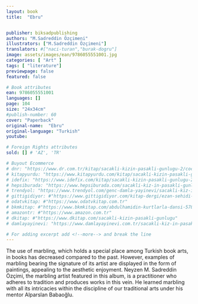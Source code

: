 ```yaml
---
layout: book
title:  "Ebru"


publisher: biksadpublishing
authors: "M.Sadreddin Özçimeni"
illustrators: ["M.Sadreddin Özçimeni"]
translators: #["naci-turan","burak-dogru"]
image: assets/images/ean/9786055551001.jpg
categories: [ "Art" ]
tags: [ "literature"]
previewpage: false
featured: false

# Book attributes
ean: 9786055551001
languages: []
page: 104
size: "24x34cm"
#publish-number: 60
cover: "Paperback"
original-name:  "Ebru"
original-language: "Turkish"
youtube:

# Foreign Rights attributes
sold: [] # 'AZ', 'TR'

# Buyout Ecommerce
# dnr: "https://www.dr.com.tr/kitap/sacakli-kizin-pasakli-gunlugu-2/cocuk-ve-genclik/genclik-10-yas/roman-oyku/urunno=0001893059001"
# kitapyurdu: "https://www.kitapyurdu.com/kitap/sacakli-kizin-pasakli-gunlugu-2-/560122.html&filter_name=Sa%C3%A7akl%C4%B1+K%C4%B1z%27%C4%B1n+Pasakl%C4%B1+G%C3%BCnl%C3%BC%C4%9F%C3%BC+2"
# idefix: "https://www.idefix.com/kitap/sacakli-kizin-pasakli-gunlugu-2/cocuk-ve-genclik/genclik-10-yas/roman-oyku/urunno=0001893059001"
# hepsiburada: "https://www.hepsiburada.com/sacakli-kiz-in-pasakli-gunlugu-2-damla-yayinevi-p-HBV000012ER86"
# trendyol: "https://www.trendyol.com/genc-damla-yayinevi/sacakli-kiz-in-pasakli-gunlugu-2-p-54825777"
# gittigidiyor: #"https://www.gittigidiyor.com/kitap-dergi/ezan-sehidi-adnan-menderes_pdp_732728793"
# odatvkitap: #"https://www.odatvkitap.com.tr"
# bkmkitap: #"https://www.bkmkitap.com/abdulhamidin-kurtlarla-dansi-578226"
# amazontr: #"https://www.amazon.com.tr"
# dkitap: #"https://www.dkitap.com/sacakli-kizin-pasakli-gunlugu"
# damlayayinevi: "https://www.damlayayinevi.com.tr/sacakli-kiz-in-pasakli-gunlugu-2-bu-iste-bi-terslik-var"

# For adding excerpt add <!--more--> and break the line
---
```

The use of marbling, which holds a special place
among Turkish book arts, in books has decreased
compared to the past. However, examples of
marbling bearing the signature of its artist are
displayed in the form of paintings, appealing to
the aesthetic enjoyment. Neyzen M. Sadreddin
Özçimi, the marbling artist featured in this album, is
a practitioner who adheres to tradition and produces works in this vein. He learned marbling with all
its intricacies within the discipline of our traditional
arts under his mentor Alparslan Babaoğlu.
<!--more--> 

